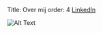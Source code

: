 Title: Over mij
order: 4
[LinkedIn](https://www.linkedin.com/in/hiske-overweg/)

![Alt Text]({static}/images/bloemetje_cv.png)
